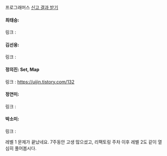 프로그래머스 [신고 결과 받기](https://school.programmers.co.kr/learn/courses/30/lessons/92334)<br>

#### 최태승: 
링크 : 

#### 김선웅:
링크 : 

#### 정의진: Set, Map
링크 : https://uijin.tistory.com/132

#### 정연미: 
링크 : 

#### 박소미: 
링크 : 


레벨 1 문제가 끝났네요. 7주동안 고생 많으셨고, 리팩토링 주차 이후 레벨 2도 같이 열심히 풀어봅시다.
